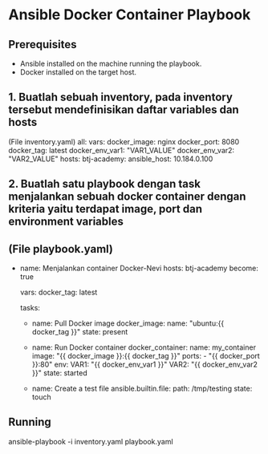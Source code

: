 # Ansible Docker Container Playbook

## Prerequisites
- Ansible installed on the machine running the playbook.
- Docker installed on the target host.

## 1. Buatlah sebuah inventory, pada inventory tersebut mendefinisikan daftar variables dan hosts
(File inventory.yaml)
    all:
      vars:
        docker_image: nginx
        docker_port: 8080
        docker_tag: latest
        docker_env_var1: "VAR1_VALUE"
        docker_env_var2: "VAR2_VALUE"
      hosts:
        btj-academy:
          ansible_host: 10.184.0.100


## 2. Buatlah satu playbook dengan task menjalankan sebuah docker container dengan kriteria yaitu terdapat image, port dan environment variables
(File playbook.yaml)
  ---
  - name: Menjalankan container Docker-Nevi
    hosts: btj-academy
    become: true
  
    vars:
      docker_tag: latest
  
    tasks:
      - name: Pull Docker image
        docker_image:
          name: "ubuntu:{{ docker_tag }}"
          state: present
  
      - name: Run Docker container
        docker_container:
          name: my_container
          image: "{{ docker_image }}:{{ docker_tag }}"
          ports:
            - "{{ docker_port }}:80"
          env:
            VAR1: "{{ docker_env_var1 }}"
            VAR2: "{{ docker_env_var2 }}"
          state: started
  
      - name: Create a test file
        ansible.builtin.file:
          path: /tmp/testing
          state: touch

## Running
ansible-playbook -i inventory.yaml playbook.yaml
